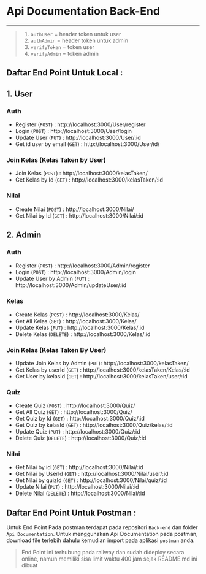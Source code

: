 # Api Documentation Back-End
---
> 1. `authUser` = header token untuk user
> 2. `authAdmin` = header token untuk admin
> 3. `verifyToken` = token user
> 4. `verifyAdmin` = token admin

## Daftar End Point Untuk Local :
## 1. User
### Auth
- Register (`POST`) : http://localhost:3000/User/register
- Login  (`POST`)   : http://localhost:3000/User/login
- Update User (`PUT`)    : http://localhost:3000/User/:id
- Get id user by email (`GET`) : http://localhost:3000/User/id/

### Join Kelas (Kelas Taken by User)
- Join Kelas (`POST`) : http://localhost:3000/kelasTaken/
- Get Kelas by Id (`GET`) : http://localhost:3000/kelasTaken/:id

### Nilai
- Create Nilai (`POST`) : http://localhost:3000/Nilai/
- Get Nilai by Id (`GET`) : http://localhost:3000/Nilai/:id

## 2. Admin

### Auth
- Register (`POST`) :  http://localhost:3000/Admin/register
- Login (`POST`) : http://localhost:3000/Admin/login
- Update User by Admin (`PUT`) : http://localhost:3000/Admin/updateUser/:id

### Kelas
- Create Kelas (`POST`) : http://localhost:3000/Kelas/
- Get All Kelas (`GET`) : http://localhost:3000/Kelas/
- Update Kelas (`PUT`) : http://localhost:3000/Kelas/:id
- Delete Kelas (`DELETE`) : http://localhost:3000/Kelas/:id

### Join Kelas (Kelas Taken By User)
- Update Join Kelas by Admin (`PUT`): http://localhost:3000/kelasTaken/
- Get Kelas by userId (`GET`) : http://localhost:3000/kelasTaken/Kelas/:id
- Get User by kelasId (`GET`) : http://localhost:3000/kelasTaken/user/:id
### Quiz
- Create Quiz (`POST`) : http://localhost:3000/Quiz/
- Get All Quiz (`GET`) : http://localhost:3000/Quiz/
- Get Quiz by Id (`GET`) : http://localhost:3000/Quiz/:id  
- Get Quiz by kelasId (`GET`) : http://localhost:3000/Quiz/kelas/:id
- Update Quiz (`PUT`) : http://localhost:3000/Quiz/:id
- Delete Quiz (`DELETE`) : http://localhost:3000/Quiz/:id

### Nilai
- Get Nilai by id (`GET`) :  http://localhost:3000/Nilai/:id
- Get Nilai by UserId (`GET`) :  http://localhost:3000/Nilai/user/:id
- Get Nilai by quizId (`GET`) :  http://localhost:3000/Nilai/quiz/:id
- Update Nilai (`PUT`) : http://localhost:3000/Nilai/:id
- Delete Nilai (`DELETE`) : http://localhost:3000/Nilai/:id

## Daftar End Point Untuk Postman :
Untuk End Point Pada postman terdapat pada repositori `Back-end` dan folder `Api Documentation`. Untuk menggunakan Api Documentation pada postman, download file terlebih dahulu kemudian import pada aplikasi `postman` anda. 

>End Point ini terhubung pada railway dan sudah dideploy secara online, namun memiliki sisa limit waktu 400 jam sejak README.md ini dibuat 
